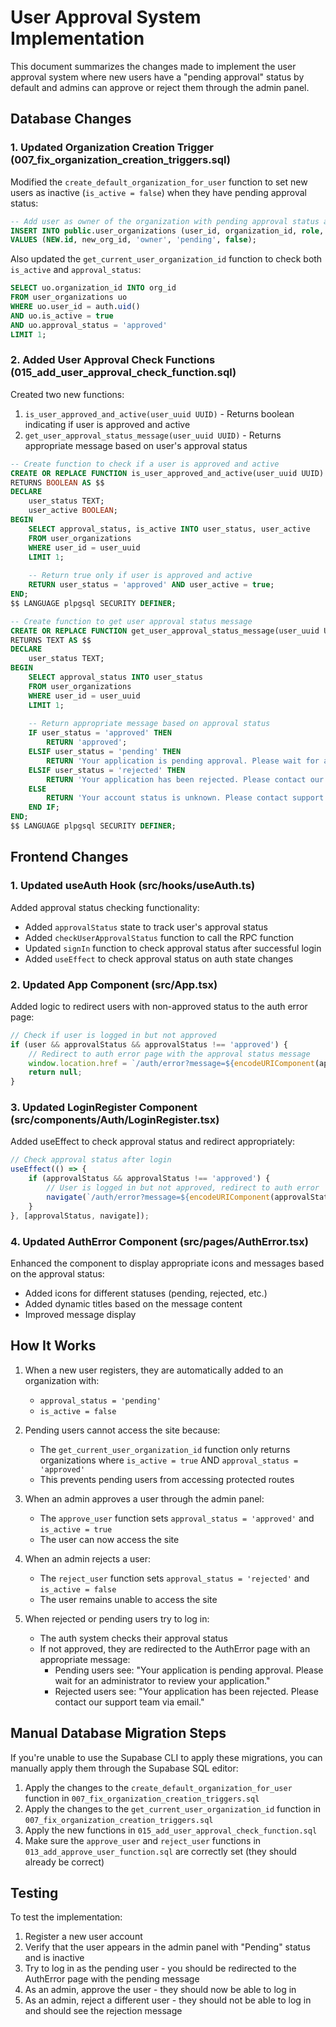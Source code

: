 # User Approval System Implementation

This document summarizes the changes made to implement the user approval system where new users have a "pending approval" status by default and admins can approve or reject them through the admin panel.

## Database Changes

### 1. Updated Organization Creation Trigger (007_fix_organization_creation_triggers.sql)

Modified the `create_default_organization_for_user` function to set new users as inactive (`is_active = false`) when they have pending approval status:

```sql
-- Add user as owner of the organization with pending approval status and inactive
INSERT INTO public.user_organizations (user_id, organization_id, role, approval_status, is_active)
VALUES (NEW.id, new_org_id, 'owner', 'pending', false);
```

Also updated the `get_current_user_organization_id` function to check both `is_active` and `approval_status`:

```sql
SELECT uo.organization_id INTO org_id
FROM user_organizations uo
WHERE uo.user_id = auth.uid()
AND uo.is_active = true
AND uo.approval_status = 'approved'
LIMIT 1;
```

### 2. Added User Approval Check Functions (015_add_user_approval_check_function.sql)

Created two new functions:

1. `is_user_approved_and_active(user_uuid UUID)` - Returns boolean indicating if user is approved and active
2. `get_user_approval_status_message(user_uuid UUID)` - Returns appropriate message based on user's approval status

```sql
-- Create function to check if a user is approved and active
CREATE OR REPLACE FUNCTION is_user_approved_and_active(user_uuid UUID)
RETURNS BOOLEAN AS $$
DECLARE
    user_status TEXT;
    user_active BOOLEAN;
BEGIN
    SELECT approval_status, is_active INTO user_status, user_active
    FROM user_organizations 
    WHERE user_id = user_uuid
    LIMIT 1;
    
    -- Return true only if user is approved and active
    RETURN user_status = 'approved' AND user_active = true;
END;
$$ LANGUAGE plpgsql SECURITY DEFINER;

-- Create function to get user approval status message
CREATE OR REPLACE FUNCTION get_user_approval_status_message(user_uuid UUID)
RETURNS TEXT AS $$
DECLARE
    user_status TEXT;
BEGIN
    SELECT approval_status INTO user_status
    FROM user_organizations 
    WHERE user_id = user_uuid
    LIMIT 1;
    
    -- Return appropriate message based on approval status
    IF user_status = 'approved' THEN
        RETURN 'approved';
    ELSIF user_status = 'pending' THEN
        RETURN 'Your application is pending approval. Please wait for an administrator to review your application.';
    ELSIF user_status = 'rejected' THEN
        RETURN 'Your application has been rejected. Please contact our support team via email.';
    ELSE
        RETURN 'Your account status is unknown. Please contact support.';
    END IF;
END;
$$ LANGUAGE plpgsql SECURITY DEFINER;
```

## Frontend Changes

### 1. Updated useAuth Hook (src/hooks/useAuth.ts)

Added approval status checking functionality:

- Added `approvalStatus` state to track user's approval status
- Added `checkUserApprovalStatus` function to call the RPC function
- Updated `signIn` function to check approval status after successful login
- Added `useEffect` to check approval status on auth state changes

### 2. Updated App Component (src/App.tsx)

Added logic to redirect users with non-approved status to the auth error page:

```typescript
// Check if user is logged in but not approved
if (user && approvalStatus && approvalStatus !== 'approved') {
    // Redirect to auth error page with the approval status message
    window.location.href = `/auth/error?message=${encodeURIComponent(approvalStatus)}`;
    return null;
}
```

### 3. Updated LoginRegister Component (src/components/Auth/LoginRegister.tsx)

Added useEffect to check approval status and redirect appropriately:

```typescript
// Check approval status after login
useEffect(() => {
    if (approvalStatus && approvalStatus !== 'approved') {
        // User is logged in but not approved, redirect to auth error
        navigate(`/auth/error?message=${encodeURIComponent(approvalStatus)}`);
    }
}, [approvalStatus, navigate]);
```

### 4. Updated AuthError Component (src/pages/AuthError.tsx)

Enhanced the component to display appropriate icons and messages based on the approval status:

- Added icons for different statuses (pending, rejected, etc.)
- Added dynamic titles based on the message content
- Improved message display

## How It Works

1. When a new user registers, they are automatically added to an organization with:
   - `approval_status = 'pending'`
   - `is_active = false`

2. Pending users cannot access the site because:
   - The `get_current_user_organization_id` function only returns organizations where `is_active = true` AND `approval_status = 'approved'`
   - This prevents pending users from accessing protected routes

3. When an admin approves a user through the admin panel:
   - The `approve_user` function sets `approval_status = 'approved'` and `is_active = true`
   - The user can now access the site

4. When an admin rejects a user:
   - The `reject_user` function sets `approval_status = 'rejected'` and `is_active = false`
   - The user remains unable to access the site

5. When rejected or pending users try to log in:
   - The auth system checks their approval status
   - If not approved, they are redirected to the AuthError page with an appropriate message:
     - Pending users see: "Your application is pending approval. Please wait for an administrator to review your application."
     - Rejected users see: "Your application has been rejected. Please contact our support team via email."

## Manual Database Migration Steps

If you're unable to use the Supabase CLI to apply these migrations, you can manually apply them through the Supabase SQL editor:

1. Apply the changes to the `create_default_organization_for_user` function in `007_fix_organization_creation_triggers.sql`
2. Apply the changes to the `get_current_user_organization_id` function in `007_fix_organization_creation_triggers.sql`
3. Apply the new functions in `015_add_user_approval_check_function.sql`
4. Make sure the `approve_user` and `reject_user` functions in `013_add_approve_user_function.sql` are correctly set (they should already be correct)

## Testing

To test the implementation:

1. Register a new user account
2. Verify that the user appears in the admin panel with "Pending" status and is inactive
3. Try to log in as the pending user - you should be redirected to the AuthError page with the pending message
4. As an admin, approve the user - they should now be able to log in
5. As an admin, reject a different user - they should not be able to log in and should see the rejection message